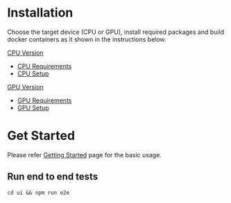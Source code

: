 # Installation
Choose the target device (CPU or GPU), install required packages and build docker containers as it shown in the instructions below.

[CPU Version](CPU_README.md#cpu-version)
  - [CPU Requirements](CPU_README.md#cpu-requirements)
  - [CPU Setup](CPU_README.md#cpu-setup)
  
[GPU Version](GPU_README.md#gpu-version)
  - [GPU Requirements](GPU_README.md#gpu-requirements)
  - [GPU Setup](GPU_README.md#gpu-setup)
  
# Get Started
Please refer [Getting Started](GETTING_STARTED.md) page for the basic usage. 


## Run end to end tests

`cd ui && npm run e2e`
